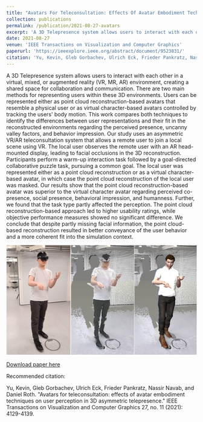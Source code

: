 ```yaml
---
title: "Avatars For Teleconsultation: Effects Of Avatar Embodiment Techniques On User Perception In 3d Asymmetric Telepresence"
collection: publications
permalink: /publication/2021-08-27-avatars
excerpt: 'A 3D Telepresence system allows users to interact with each other in a virtual, mixed, or augmented reality (VR, MR, AR) environment, creating a shared space for collaboration and communication. There are two main methods for representing users within these 3D environments. Users can be represented either as point cloud reconstruction-based avatars that resemble a physical user or as virtual character-based avatars controlled by tracking the users\' body motion. This work compares both techniques to identify the differences between user representations and their fit in the reconstructed environments regarding the perceived presence, uncanny valley factors, and behavior impression. Our study uses an asymmetric VR/AR teleconsultation system that allows a remote user to join a local scene using VR. The local user observes the remote user with an AR head-mounted display, leading to facial occlusions in …'
date: 2021-08-27
venue: 'IEEE Transactions on Visualization and Computer Graphics'
paperurl: 'https://ieeexplore.ieee.org/abstract/document/9523831/'
citation: 'Yu, Kevin, Gleb Gorbachev, Ulrich Eck, Frieder Pankratz, Nassir Navab, and Daniel Roth. "Avatars for teleconsultation: effects of avatar embodiment techniques on user perception in 3D asymmetric telepresence." IEEE Transactions on Visualization and Computer Graphics 27, no. 11 (2021): 4129-4139.'
---
```

A 3D Telepresence system allows users to interact with each other in a virtual, mixed, or augmented reality (VR, MR, AR) environment, creating a shared space for collaboration and communication. There are two main methods for representing users within these 3D environments. Users can be represented either as point cloud reconstruction-based avatars that resemble a physical user or as virtual character-based avatars controlled by tracking the users' body motion. This work compares both techniques to identify the differences between user representations and their fit in the reconstructed environments regarding the perceived presence, uncanny valley factors, and behavior impression. Our study uses an asymmetric VR/AR teleconsultation system that allows a remote user to join a local scene using VR. The local user observes the remote user with an AR head-mounted display, leading to facial occlusions in the 3D reconstruction. Participants perform a warm-up interaction task followed by a goal-directed collaborative puzzle task, pursuing a common goal. The local user was represented either as a point cloud reconstruction or as a virtual character-based avatar, in which case the point cloud reconstruction of the local user was masked. Our results show that the point cloud reconstruction-based avatar was superior to the virtual character avatar regarding perceived co-presence, social presence, behavioral impression, and humanness. Further, we found that the task type partly affected the perception. The point cloud reconstruction-based approach led to higher usability ratings, while objective performance measures showed no significant difference. We conclude that despite partly missing facial information, the point cloud-based reconstruction resulted in better conveyance of the user behavior and a more coherent fit into the simulation context.

![Teaser](images/AvatarTeaser.png)

[Download paper here](https://www.researchgate.net/profile/Kevin_Yu22/publication/354181802_Avatars_for_Teleconsultation_Effects_of_Avatar_Embodiment_Techniques_on_User_Perception_in_3D_Asymmetric_Telepresence/links/615d5f60c04f5909fd866a14/Avatars-for-Teleconsultation-Effects-of-Avatar-Embodiment-Techniques-on-User-Perception-in-3D-Asymmetric-Telepresence.pdf)


Recommended citation: 

Yu, Kevin, Gleb Gorbachev, Ulrich Eck, Frieder Pankratz, Nassir Navab, and Daniel Roth. "Avatars for teleconsultation: effects of avatar embodiment techniques on user perception in 3D asymmetric telepresence." IEEE Transactions on Visualization and Computer Graphics 27, no. 11 (2021): 4129-4139.